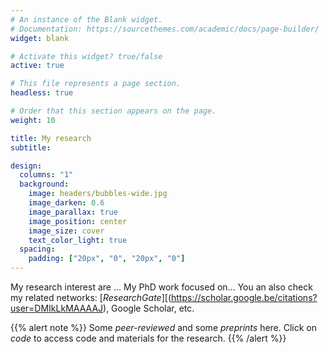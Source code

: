 ```yaml
---
# An instance of the Blank widget.
# Documentation: https://sourcethemes.com/academic/docs/page-builder/
widget: blank

# Activate this widget? true/false
active: true

# This file represents a page section.
headless: true

# Order that this section appears on the page.
weight: 10

title: My research
subtitle:

design:
  columns: "1"
  background:
    image: headers/bubbles-wide.jpg
    image_darken: 0.6
    image_parallax: true
    image_position: center
    image_size: cover
    text_color_light: true
  spacing:
    padding: ["20px", "0", "20px", "0"]
---
```


My research interest are ...
My PhD work focused on...
You an also check my related networks: [*ResearchGate*][(https://scholar.google.be/citations?user=DMIkLkMAAAAJ), Google Scholar, etc.

{{% alert note %}}
Some *peer-reviewed* and some *preprints* here. Click on *code* to access code and materials for the research. 
{{% /alert %}}

